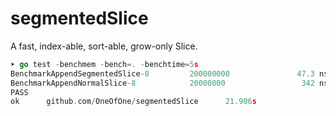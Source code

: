 # segmentedSlice
A fast, index-able, sort-able, grow-only Slice.

```go
➤ go test -benchmem -bench=. -benchtime=5s
BenchmarkAppendSegmentedSlice-8         200000000               47.3 ns/op            27 B/op          1 allocs/op
BenchmarkAppendNormalSlice-8            20000000                 342 ns/op            88 B/op          1 allocs/op
PASS
ok      github.com/OneOfOne/segmentedSlice      21.906s
```
